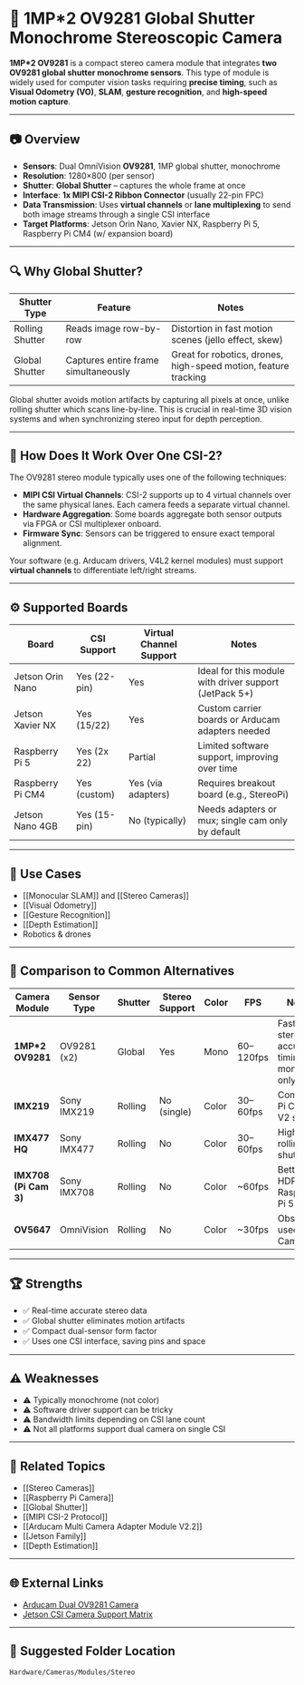 # 🔲 1MP*2 OV9281 Global Shutter Monochrome Stereoscopic Camera

**1MP*2 OV9281** is a compact stereo camera module that integrates **two OV9281 global shutter monochrome sensors**. This type of module is widely used for computer vision tasks requiring **precise timing**, such as **Visual Odometry (VO)**, **SLAM**, **gesture recognition**, and **high-speed motion capture**.

---

## 📷 Overview

- **Sensors**: Dual OmniVision **OV9281**, 1MP global shutter, monochrome
- **Resolution**: 1280×800 (per sensor)
- **Shutter**: **Global Shutter** – captures the whole frame at once
- **Interface**: **1x MIPI CSI-2 Ribbon Connector** (usually 22-pin FPC)
- **Data Transmission**: Uses **virtual channels** or **lane multiplexing** to send both image streams through a single CSI interface
- **Target Platforms**: Jetson Orin Nano, Xavier NX, Raspberry Pi 5, Raspberry Pi CM4 (w/ expansion board)

---

## 🔍 Why Global Shutter?

| Shutter Type   | Feature                                      | Notes                                                                 |
|----------------|----------------------------------------------|-----------------------------------------------------------------------|
| Rolling Shutter| Reads image row-by-row                       | Distortion in fast motion scenes (jello effect, skew)                 |
| Global Shutter | Captures entire frame simultaneously         | Great for robotics, drones, high-speed motion, feature tracking       |

Global shutter avoids motion artifacts by capturing all pixels at once, unlike rolling shutter which scans line-by-line. This is crucial in real-time 3D vision systems and when synchronizing stereo input for depth perception.

---

## 🧪 How Does It Work Over One CSI-2?

The OV9281 stereo module typically uses one of the following techniques:

- **MIPI CSI Virtual Channels**: CSI-2 supports up to 4 virtual channels over the same physical lanes. Each camera feeds a separate virtual channel.
- **Hardware Aggregation**: Some boards aggregate both sensor outputs via FPGA or CSI multiplexer onboard.
- **Firmware Sync**: Sensors can be triggered to ensure exact temporal alignment.

Your software (e.g. Arducam drivers, V4L2 kernel modules) must support **virtual channels** to differentiate left/right streams.

---

## ⚙️ Supported Boards

| Board               | CSI Support | Virtual Channel Support | Notes                                               |
|--------------------|-------------|--------------------------|-----------------------------------------------------|
| Jetson Orin Nano   | Yes (22-pin)| Yes                      | Ideal for this module with driver support (JetPack 5+) |
| Jetson Xavier NX   | Yes (15/22) | Yes                      | Custom carrier boards or Arducam adapters needed    |
| Raspberry Pi 5     | Yes (2x 22) | Partial                  | Limited software support, improving over time       |
| Raspberry Pi CM4   | Yes (custom)| Yes (via adapters)       | Requires breakout board (e.g., StereoPi)            |
| Jetson Nano 4GB    | Yes (15-pin)| No (typically)           | Needs adapters or mux; single cam only by default   |

---

## 🎯 Use Cases

- [[Monocular SLAM]] and [[Stereo Cameras]]
- [[Visual Odometry]]
- [[Gesture Recognition]]
- [[Depth Estimation]]
- Robotics & drones

---

## 🔁 Comparison to Common Alternatives

| Camera Module       | Sensor Type       | Shutter        | Stereo Support | Color | FPS      | Notes                                 |
|---------------------|-------------------|----------------|----------------|-------|----------|----------------------------------------|
| **1MP*2 OV9281**     | OV9281 (x2)       | Global         | Yes            | Mono  | 60–120fps| Fast stereo, accurate timing, mono only |
| **IMX219**           | Sony IMX219       | Rolling        | No (single)    | Color | 30–60fps | Common Pi Cam V2 sensor                |
| **IMX477 HQ**        | Sony IMX477       | Rolling        | No             | Color | 30–60fps | High res, rolling shutter              |
| **IMX708 (Pi Cam 3)**| Sony IMX708       | Rolling        | No             | Color | ~60fps   | Better HDR, for Raspberry Pi 5         |
| **OV5647**           | OmniVision        | Rolling        | No             | Color | ~30fps   | Obsolete, used in Pi Cam V1            |

---

## 🏆 Strengths

- ✅ Real-time accurate stereo data
- ✅ Global shutter eliminates motion artifacts
- ✅ Compact dual-sensor form factor
- ✅ Uses one CSI interface, saving pins and space

---

## ⚠️ Weaknesses

- ⚠️ Typically monochrome (not color)
- ⚠️ Software driver support can be tricky
- ⚠️ Bandwidth limits depending on CSI lane count
- ⚠️ Not all platforms support dual camera on single CSI

---

## 🔗 Related Topics

- [[Stereo Cameras]]
- [[Raspberry Pi Camera]]
- [[Global Shutter]]
- [[MIPI CSI-2 Protocol]]
- [[Arducam Multi Camera Adapter Module V2.2]]
- [[Jetson Family]]
- [[Depth Estimation]]

---

## 🌐 External Links

- [Arducam Dual OV9281 Camera](https://www.arducam.com/product/1mp-ov9281-global-shutter-monochrome-stereo-camera/)
- [Jetson CSI Camera Support Matrix](https://developer.nvidia.com/embedded/jetson-modules)

---

## 📂 Suggested Folder Location

`Hardware/Cameras/Modules/Stereo`

